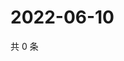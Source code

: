 # 2022-06-10

共 0 条

<!-- BEGIN WEIBO -->
<!-- 最后更新时间 Fri Jun 10 2022 16:19:08 GMT+0800 (China Standard Time) -->

<!-- END WEIBO -->

